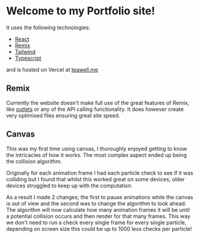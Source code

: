 # Welcome to my Portfolio site!

It uses the following technologies:
- [React](https://react.dev/)
- [Remix](https://remix.run/docs)
- [Tailwind](https://tailwindcss.com/)
- [Typescript](https://www.typescriptlang.org/)

and is hosted on Vercel at [teawell.me](https://teawell.me)

## Remix
Currently the website doesn't make full use of the great features of Remix, like [outlets](https://remix.run/docs/en/main/components/outlet) or any of the API calling functionality. It does however create very optimised files ensuring great site speed.

## Canvas
This was my first time using canvas, I thoroughly enjoyed getting to know the intricacies of how it works. The most complex aspect ended up being the collision algorithm. 

Originally for each animation frame I had each particle check to see if it was colliding but I found that whilst this worked great on some devices, older devices struggled to keep up with the computation.

As a result I made 2 changes; the first to pause animations while the canvas is out of view and the second was to change the algorithm to look ahead. The algorithm will now calculate how many animation frames it will be until a potential collision occurs and then render for that many frames. This way we don't need to run a check every single frame for every single particle, depending on screen size this could be up to 1000 less checks per particle!

